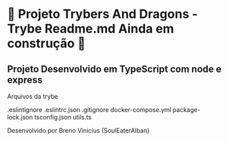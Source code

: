 # :construction: Projeto Trybers And Dragons - Trybe  Readme.md Ainda em construção :construction:
<!-- Olá, Tryber!
Esse é apenas um arquivo inicial para o README do seu projeto no qual você pode customizar e reutilizar todas as vezes que for executar o trybe-publisher.

Para deixá-lo com a sua cara, basta alterar o seguinte arquivo da sua máquina: ~/.student-repo-publisher/custom/_NEW_README.md

É essencial que você preencha esse documento por conta própria, ok?
Não deixe de usar nossas dicas de escrita de README de projetos, e deixe sua criatividade brilhar!
:warning: IMPORTANTE: você precisa deixar nítido:
- quais arquivos/pastas foram desenvolvidos por você; 
- quais arquivos/pastas foram desenvolvidos por outra pessoa estudante;
- quais arquivos/pastas foram desenvolvidos pela Trybe.
-->

## Projeto Desenvolvido em TypeScript com node e express

Arquivos da trybe

.eslintignore
.eslintrc.json
.gitignore
docker-compose.yml
package-lock.json
tsconfig.json
utils.ts

Desenvolvido por Breno Vinicius (SoulEaterAlban)
